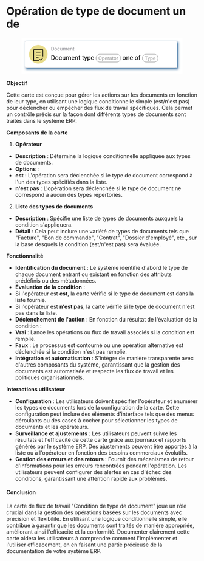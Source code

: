 # Opération de type de document un de

<figure><img src="../../../.gitbook/assets/userlmn_14ab8ac5e693d9bbe68d178795d12a9f.png" alt=""><figcaption></figcaption></figure>

**Objectif**

Cette carte est conçue pour gérer les actions sur les documents en fonction de leur type, en utilisant une logique conditionnelle simple (est/n'est pas) pour déclencher ou empêcher des flux de travail spécifiques. Cela permet un contrôle précis sur la façon dont différents types de documents sont traités dans le système ERP.

**Composants de la carte**

1. **Opérateur**
* **Description** : Détermine la logique conditionnelle appliquée aux types de documents.
* **Options** :
* **est** : L'opération sera déclenchée si le type de document correspond à l'un des types spécifiés dans la liste.
* **n'est pas** : L'opération sera déclenchée si le type de document ne correspond à aucun des types répertoriés.
2. **Liste des types de documents**
* **Description** : Spécifie une liste de types de documents auxquels la condition s'appliquera.
* **Détail** : Cela peut inclure une variété de types de documents tels que "Facture", "Bon de commande", "Contrat", "Dossier d'employé", etc., sur la base desquels la condition (est/n'est pas) sera évaluée.

**Fonctionnalité**

* **Identification du document** : Le système identifie d'abord le type de chaque document entrant ou existant en fonction des attributs prédéfinis ou des métadonnées.
* **Évaluation de la condition** :
* Si l'opérateur est **est**, la carte vérifie si le type de document est dans la liste fournie.
* Si l'opérateur est **n'est pas**, la carte vérifie si le type de document n'est pas dans la liste.
* **Déclenchement de l'action** : En fonction du résultat de l'évaluation de la condition :
* **Vrai** : Lance les opérations ou flux de travail associés si la condition est remplie.
* **Faux** : Le processus est contourné ou une opération alternative est déclenchée si la condition n'est pas remplie.
* **Intégration et automatisation** : S'intègre de manière transparente avec d'autres composants du système, garantissant que la gestion des documents est automatisée et respecte les flux de travail et les politiques organisationnels.

**Interactions utilisateur**

* **Configuration** : Les utilisateurs doivent spécifier l'opérateur et énumérer les types de documents lors de la configuration de la carte. Cette configuration peut inclure des éléments d'interface tels que des menus déroulants ou des cases à cocher pour sélectionner les types de documents et les opérateurs.
* **Surveillance et ajustements** : Les utilisateurs peuvent suivre les résultats et l'efficacité de cette carte grâce aux journaux et rapports générés par le système ERP. Des ajustements peuvent être apportés à la liste ou à l'opérateur en fonction des besoins commerciaux évolutifs.
* **Gestion des erreurs et des retours** : Fournit des mécanismes de retour d'informations pour les erreurs rencontrées pendant l'opération. Les utilisateurs peuvent configurer des alertes en cas d'échec des conditions, garantissant une attention rapide aux problèmes.

#### Conclusion

La carte de flux de travail "Condition de type de document" joue un rôle crucial dans la gestion des opérations basées sur les documents avec précision et flexibilité. En utilisant une logique conditionnelle simple, elle contribue à garantir que les documents sont traités de manière appropriée, améliorant ainsi l'efficacité et la conformité. Documenter clairement cette carte aidera les utilisateurs à comprendre comment l'implémenter et l'utiliser efficacement, en en faisant une partie précieuse de la documentation de votre système ERP.
